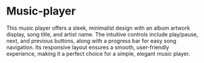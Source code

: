 # Music-player
This music player offers a sleek, minimalist design with an album artwork display, song title, and artist name. The intuitive controls include play/pause, next, and previous buttons, along with a progress bar for easy song navigation. Its responsive layout ensures a smooth, user-friendly experience, making it a perfect choice for a simple, elegant music player.
